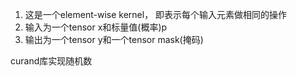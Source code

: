 1. 这是一个element-wise kernel， 即表示每个输入元素做相同的操作
2. 输入为一个tensor x和标量值(概率)p
3. 输出为一个tensor y和一个tensor mask(掩码)


curand库实现随机数